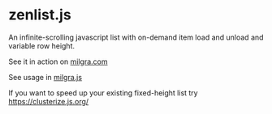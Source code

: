 # zenlist.js

An infinite-scrolling javascript list with on-demand item load and unload and variable row height.

See it in action on [milgra.com](https://milgra.com)

See usage in [milgra.js](https://github.com/milgra/milgra.com/blob/main/client/js/milgra.js)

If you want to speed up your existing fixed-height list try https://clusterize.js.org/
